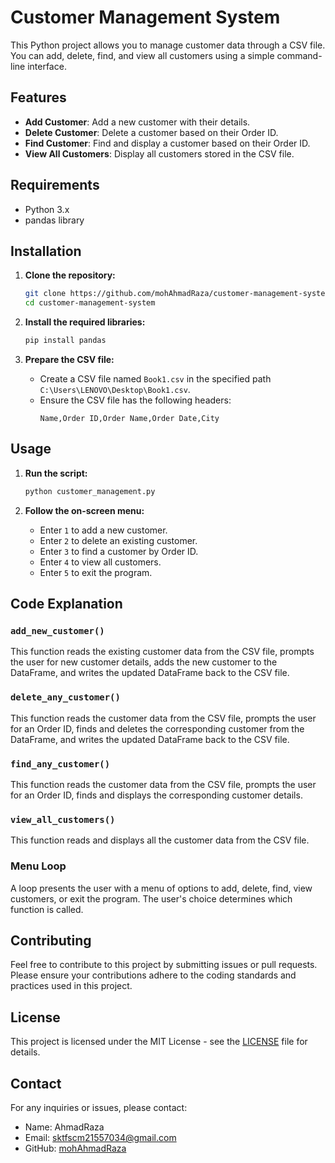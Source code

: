 # Customer Management System

This Python project allows you to manage customer data through a CSV file. You can add, delete, find, and view all customers using a simple command-line interface.

## Features

- **Add Customer**: Add a new customer with their details.
- **Delete Customer**: Delete a customer based on their Order ID.
- **Find Customer**: Find and display a customer based on their Order ID.
- **View All Customers**: Display all customers stored in the CSV file.

## Requirements

- Python 3.x
- pandas library

## Installation

1. **Clone the repository:**
    ```bash
    git clone https://github.com/mohAhmadRaza/customer-management-system.git
    cd customer-management-system
    ```

2. **Install the required libraries:**
    ```bash
    pip install pandas
    ```

3. **Prepare the CSV file:**
    - Create a CSV file named `Book1.csv` in the specified path `C:\Users\LENOVO\Desktop\Book1.csv`.
    - Ensure the CSV file has the following headers:
      ```
      Name,Order ID,Order Name,Order Date,City
      ```

## Usage

1. **Run the script:**
    ```bash
    python customer_management.py
    ```

2. **Follow the on-screen menu:**
    - Enter `1` to add a new customer.
    - Enter `2` to delete an existing customer.
    - Enter `3` to find a customer by Order ID.
    - Enter `4` to view all customers.
    - Enter `5` to exit the program.

## Code Explanation

### `add_new_customer()`
This function reads the existing customer data from the CSV file, prompts the user for new customer details, adds the new customer to the DataFrame, and writes the updated DataFrame back to the CSV file.

### `delete_any_customer()`
This function reads the customer data from the CSV file, prompts the user for an Order ID, finds and deletes the corresponding customer from the DataFrame, and writes the updated DataFrame back to the CSV file.

### `find_any_customer()`
This function reads the customer data from the CSV file, prompts the user for an Order ID, finds and displays the corresponding customer details.

### `view_all_customers()`
This function reads and displays all the customer data from the CSV file.

### Menu Loop
A loop presents the user with a menu of options to add, delete, find, view customers, or exit the program. The user's choice determines which function is called.

## Contributing

Feel free to contribute to this project by submitting issues or pull requests. Please ensure your contributions adhere to the coding standards and practices used in this project.

## License

This project is licensed under the MIT License - see the [LICENSE](LICENSE) file for details.

## Contact

For any inquiries or issues, please contact:

- Name: AhmadRaza
- Email: sktfscm21557034@gmail.com
- GitHub: [mohAhmadRaza](https://github.com/mohAhmadRaza)

